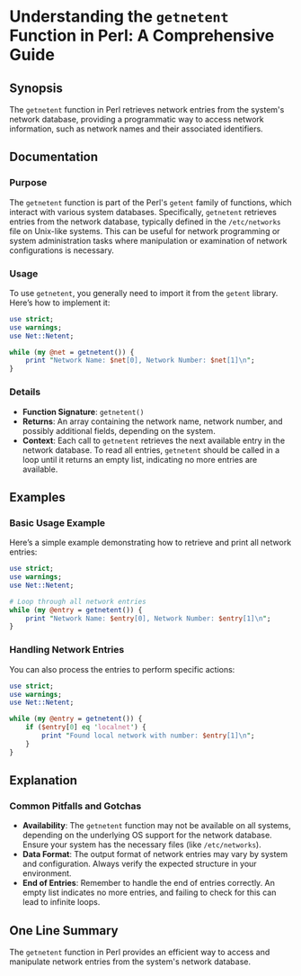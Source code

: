 <!--
Meta Description: # Understanding the `getnetent` Function in Perl: A Comprehensive Guide ## Synopsis The `getnetent` function in Perl retrieves network entries from th...
Meta Keywords: network, getnetent, entries, use, perl
-->

# Understanding the `getnetent` Function in Perl: A Comprehensive Guide

## Synopsis
The `getnetent` function in Perl retrieves network entries from the system's network database, providing a programmatic way to access network information, such as network names and their associated identifiers.

## Documentation
### Purpose
The `getnetent` function is part of the Perl's `getent` family of functions, which interact with various system databases. Specifically, `getnetent` retrieves entries from the network database, typically defined in the `/etc/networks` file on Unix-like systems. This can be useful for network programming or system administration tasks where manipulation or examination of network configurations is necessary.

### Usage
To use `getnetent`, you generally need to import it from the `getent` library. Here’s how to implement it:

```perl
use strict;
use warnings;
use Net::Netent;

while (my @net = getnetent()) {
    print "Network Name: $net[0], Network Number: $net[1]\n";
}
```

### Details
- **Function Signature**: `getnetent()`
- **Returns**: An array containing the network name, network number, and possibly additional fields, depending on the system.
- **Context**: Each call to `getnetent` retrieves the next available entry in the network database. To read all entries, `getnetent` should be called in a loop until it returns an empty list, indicating no more entries are available.

## Examples
### Basic Usage Example
Here’s a simple example demonstrating how to retrieve and print all network entries:

```perl
use strict;
use warnings;
use Net::Netent;

# Loop through all network entries
while (my @entry = getnetent()) {
    print "Network Name: $entry[0], Network Number: $entry[1]\n";
}
```

### Handling Network Entries
You can also process the entries to perform specific actions:

```perl
use strict;
use warnings;
use Net::Netent;

while (my @entry = getnetent()) {
    if ($entry[0] eq 'localnet') {
        print "Found local network with number: $entry[1]\n";
    }
}
```

## Explanation
### Common Pitfalls and Gotchas
- **Availability**: The `getnetent` function may not be available on all systems, depending on the underlying OS support for the network database. Ensure your system has the necessary files (like `/etc/networks`).
- **Data Format**: The output format of network entries may vary by system and configuration. Always verify the expected structure in your environment.
- **End of Entries**: Remember to handle the end of entries correctly. An empty list indicates no more entries, and failing to check for this can lead to infinite loops.

## One Line Summary
The `getnetent` function in Perl provides an efficient way to access and manipulate network entries from the system's network database.